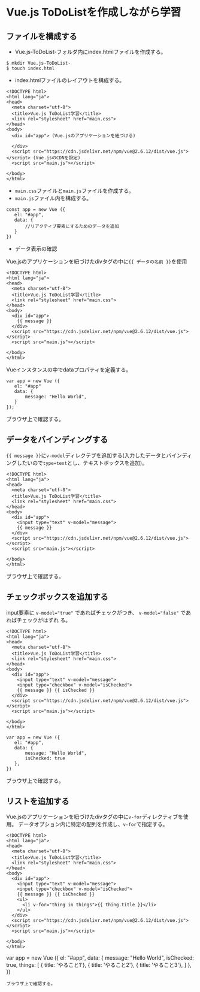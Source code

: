 # Vue.js  ToDoListを作成しながら学習


## ファイルを構成する

- Vue.js-ToDoList-フォルダ内にindex.htmlファイルを作成する。
```
$ mkdir Vue.js-ToDoList-
$ touch index.html
```
- index.htmlファイルのレイアウトを構成する。

```
<!DOCTYPE html>
<html lang="ja">
<head>
  <meta charset="utf-8">
  <title>Vue.js ToDoList学習</title>
  <link rel="stylesheet" href="main.css">
</head>
<body>
  <div id="app"> (Vue.jsのアプリケーションを紐づける)

  </div>
  <script src="https://cdn.jsdelivr.net/npm/vue@2.6.12/dist/vue.js"></script> (Vue.jsのCDNを設定)
  <script src="main.js"></script>

</body>
</html>
```
- `main.css`ファイルと`main.js`ファイルを作成する。
- `main.js`ファイル内を構成する。
```
const app = new Vue ({
   el: "#app",
   data: {
       //リアクティブ要素にするためのデータを追加
   }
})
```
- データ表示の確認  
  
Vue.jsのアプリケーションを紐づけたdivタグの中に`{{ データの名前 }}`を使用
```
<!DOCTYPE html>
<html lang="ja">
<head>
  <meta charset="utf-8">
  <title>Vue.js ToDoList学習</title>
  <link rel="stylesheet" href="main.css">
</head>
<body>
  <div id="app">
    {{ message }}
  </div>
  <script src="https://cdn.jsdelivr.net/npm/vue@2.6.12/dist/vue.js"></script>
  <script src="main.js"></script>

</body>
</html>
```

Vueインスタンスの中でdataプロパティを定義する。

```
var app = new Vue ({
   el: "#app"
   data: {
       message: "Hello World",
   }
});
```
ブラウザ上で確認する。

## データをバインディングする
`{{ message }}`に`v-model`ディレクテブを追加する(入力したデータとバインディングしたいので`type=text`とし、テキストボックスを追加)。
```
<!DOCTYPE html>
<html lang="ja">
<head>
  <meta charset="utf-8">
  <title>Vue.js ToDoList学習</title>
  <link rel="stylesheet" href="main.css">
</head>
<body>
  <div id="app">
    <input type="text" v-model="message">
    {{ message }}
  </div>
  <script src="https://cdn.jsdelivr.net/npm/vue@2.6.12/dist/vue.js"></script>
  <script src="main.js"></script>

</body>
</html>
```
ブラウザ上で確認する。

## チェックボックスを追加する

input要素に `v-model="true"` であればチェックがつき、 `v-model="false"` であればチェックがはずれ
る。
```
<!DOCTYPE html>
<html lang="ja">
<head>
  <meta charset="utf-8">
  <title>Vue.js ToDoList学習</title>
  <link rel="stylesheet" href="main.css">
</head>
<body>
  <div id="app">
    <input type="text" v-model="message">
    <input type="checkbox" v-model="isChecked">
    {{ message }} {{ isChecked }}
  </div>
  <script src="https://cdn.jsdelivr.net/npm/vue@2.6.12/dist/vue.js"></script>
  <script src="main.js"></script>

</body>
</html>
```
```
var app = new Vue ({
   el: "#app",
   data: {
       message: "Hello World",
       isChecked: true
   },
})
```
ブラウザ上で確認する。

## リストを追加する

Vue.jsのアプリケーションを紐づけたdivタグの中に`v-for`ディレクティブを使用。
データオプション内に特定の配列を作成し、`v-for`で指定する。
```
<!DOCTYPE html>
<html lang="ja">
<head>
  <meta charset="utf-8">
  <title>Vue.js ToDoList学習</title>
  <link rel="stylesheet" href="main.css">
</head>
<body>
  <div id="app">
    <input type="text" v-model="message">
    <input type="checkbox" v-model="isChecked">
    {{ message }} {{ isChecked }}
    <ul>
      <li v-for="thing in things">{{ thing.title }}</li>
    </ul>
  </div>
  <script src="https://cdn.jsdelivr.net/npm/vue@2.6.12/dist/vue.js"></script>
  <script src="main.js"></script>

</body>
</html>
```
var app = new Vue ({
   el: "#app",
   data: {
       message: "Hello World",
       isChecked: true,
       things: [
        { title: 'やること1'},
        { title: 'やること2'},
        { title: 'やること3'},
    ]
   },
})
```
ブラウザ上で確認する。